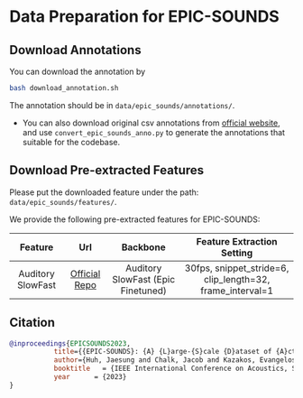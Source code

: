 # Data Preparation for EPIC-SOUNDS

## Download Annotations

You can download the annotation by
```bash
bash download_annotation.sh
```
The annotation should be in `data/epic_sounds/annotations/`.

-  You can also download original csv annotations from [official website](https://github.com/epic-kitchens/epic-sounds-annotations), and use `convert_epic_sounds_anno.py` to generate the annotations that suitable for the codebase.

## Download Pre-extracted Features

Please put the downloaded feature under the path: `data/epic_sounds/features/`.


We provide the following pre-extracted features for EPIC-SOUNDS:

|      Feature      |                               Url                               |              Backbone              |                Feature Extraction Setting                 |
| :---------------: | :-------------------------------------------------------------: | :--------------------------------: | :-------------------------------------------------------: |
| Auditory SlowFast | [Official Repo](https://github.com/ekazakos/auditory-slow-fast) | Auditory SlowFast (Epic Finetuned) | 30fps, snippet_stride=6, clip_length=32, frame_interval=1 |

## Citation

```BibTeX
@inproceedings{EPICSOUNDS2023,
           title={{EPIC-SOUNDS}: {A} {L}arge-{S}cale {D}ataset of {A}ctions that {S}ound},
           author={Huh, Jaesung and Chalk, Jacob and Kazakos, Evangelos and Damen, Dima and Zisserman, Andrew},
           booktitle   = {IEEE International Conference on Acoustics, Speech, & Signal Processing (ICASSP)},
           year      = {2023}
} 
```